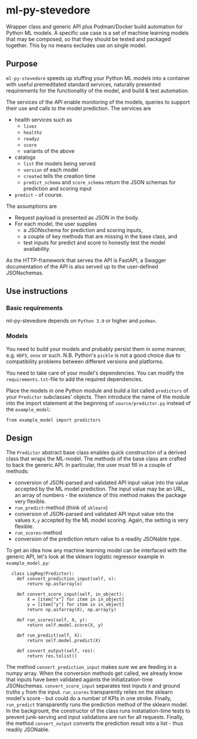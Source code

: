 # ml-py-stevedore

Wrapper class and generic API plus Podman/Docker build automation for
Python ML models. A specific use case is a set of machine learning
models that may be composed, so that they should be tested and packaged
together. This by no means excludes use on single model.

## Purpose

`ml-py-stevedore` speeds up stuffing your Python ML models into a
container with useful premeditated standard services, naturally
presented requirements for the functionality of the model, and build &
test automation.

The services of the API enable monitoring of the models, queries to
support their use and calls to the model prediction. The services are

 * health services such as
    - `livez`
    - `healthz`
    - `readyz`
    - `score`
    - variants of the above
 * catalogs
    - `list` the models being served
    - `version` of each model
    - `created` tells the creation time
    - `predict_schema` and `score_schema` return the JSON schemas for prediction and scoring input
 * `predict` - of course.

The assumptions are
 * Request payload is presented as JSON in the body.
 * For each model, the user supplies
    - a JSONschema for prediction and scoring inputs,
    - a couple of key methods that are missing in the base class, and
    - test inputs for predict and score to honestly test the model availability.

As the HTTP-framework that serves the API is FastAPI, a Swagger
documentation of the API is also served up to the user-defined
JSONschemas.

## Use instructions

### Basic requirements
ml-py-stevedore depends on `Python 3.9` or higher and `podman`.

### Models

You need to build your models and probably persist them in some manner,
e.g. `HDF5`, `onnx` or such. N.B. Python's `pickle` is not a good
choice due to compatibility problems between different versions and
platforms.

You need to take care of your model's dependencies. You can modify the
`requirements.txt`-file to add the required dependencies.

Place the models in one Python module and build a list called
`predictors` of your `Predictor` subclasses' objects. Then introduce
the name of the module into the import statement at the beginning of
`source/predictor.py` instead of the `example_model`:

    from example_model import predictors



## Design

The `Predictor` abstract base class enables quick construction of a
derived class that wraps the ML-model. The methods of the base class
are crafted to back the generic API. In particular, the user must fill
in a couple of methods:

  * conversion of JSON-parsed and validated API input value into the value accepted by the ML model prediction. The input value may be an URL, an array of numbers - the existence of this method makes the package very flexible.
  * `run_predict`-method (think of `sklearn`)
  * conversion of JSON-parsed and validated API input value into the values `X,y` accepted by the ML model scoring. Again, the setting is very flexible.
  * `run_scores`-method
  * conversion of the prediction return value to a readily JSONable type.

To get an idea how any machine learning model can be interfaced with
the generic API, let's look at the sklearn logistic regressor example
in `example_model.py`:

```
  class LogReg(Predictor):
    def convert_prediction_input(self, x):
        return np.asfarray(x)

    def convert_score_input(self, in_object):
        X = [item["x"] for item in in_object]
        y = [item["y"] for item in in_object]
        return np.asfarray(X), np.array(y)

    def run_scores(self, X, y):
        return self.model.score(X, y)

    def run_predict(self, X):
        return self.model.predict(X)

    def convert_output(self, res):
        return res.tolist()
```

The method `convert_prediction_input` makes sure we are feeding in a
numpy array. When the conversion methods get called, we already know
that inputs have been validated againts the initialization-time
JSONschemas.  `convert_score_input` separates test inputs `X` and
ground truths `y` from the input. `run_scores` transparently relies on
the sklearn model's score - but could do a number of KPIs in one
stroke. Finally, `run_predict` transparently runs the prediction method
of the sklearn model. In the backgrount, the constructor of the class
runs instatiation-time tests to prevent junk-serving and input
validations are run for all requests. Finally, the method
`convert_output` converts the prediction result into a list - thus
readily JSONable.
